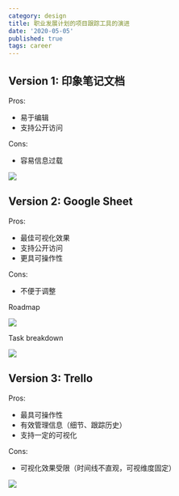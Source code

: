 ```yaml
---
category: design
title: 职业发展计划的项目跟踪工具的演进
date: '2020-05-05'
published: true
tags: career
---
```

## Version 1: 印象笔记文档

Pros:

- 易于编辑
- 支持公开访问

Cons:

- 容易信息过载

![](https://goooooouwa.oss-cn-beijing.aliyuncs.com/img/c7Fa9ez.png)

## Version 2: Google Sheet

Pros:

- 最佳可视化效果
- 支持公开访问
- 更具可操作性

Cons:

- 不便于调整

Roadmap

![](https://goooooouwa.oss-cn-beijing.aliyuncs.com/img/b3jx3HV.png)

Task breakdown

![](https://goooooouwa.oss-cn-beijing.aliyuncs.com/img/BQsPN2S.png)

## Version 3: Trello


Pros:

- 最具可操作性
- 有效管理信息（细节、跟踪历史）
- 支持一定的可视化

Cons:

- 可视化效果受限（时间线不直观，可视维度固定）

![](https://goooooouwa.oss-cn-beijing.aliyuncs.com/img/IEPFLBc.png)
